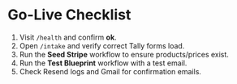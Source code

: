 # Go-Live Checklist

1. Visit `/health` and confirm **ok**.
2. Open `/intake` and verify correct Tally forms load.
3. Run the **Seed Stripe** workflow to ensure products/prices exist.
4. Run the **Test Blueprint** workflow with a test email.
5. Check Resend logs and Gmail for confirmation emails.

